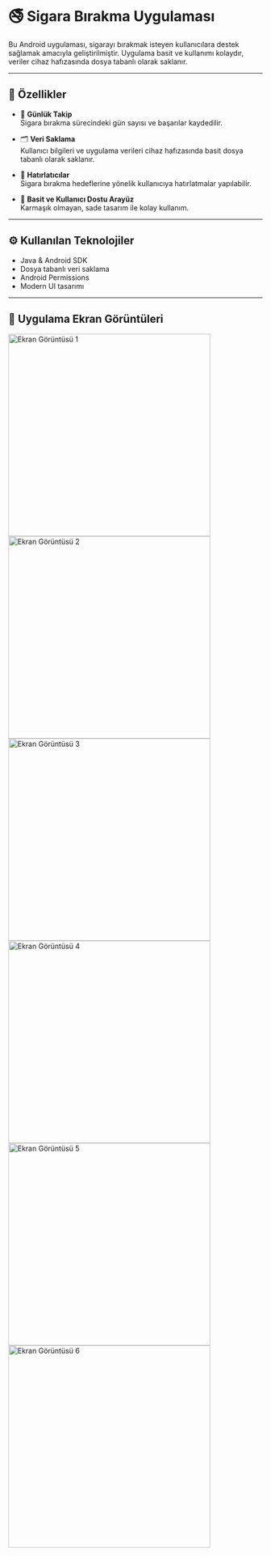 # 🚭 Sigara Bırakma Uygulaması

Bu Android uygulaması, sigarayı bırakmak isteyen kullanıcılara destek sağlamak amacıyla geliştirilmiştir. Uygulama basit ve kullanımı kolaydır, veriler cihaz hafızasında dosya tabanlı olarak saklanır.

---

## 🚀 Özellikler

- 📅 **Günlük Takip**  
  Sigara bırakma sürecindeki gün sayısı ve başarılar kaydedilir.

- 🗂️ **Veri Saklama**  
  Kullanıcı bilgileri ve uygulama verileri cihaz hafızasında basit dosya tabanlı olarak saklanır.

- 🔔 **Hatırlatıcılar**  
  Sigara bırakma hedeflerine yönelik kullanıcıya hatırlatmalar yapılabilir.

- 📱 **Basit ve Kullanıcı Dostu Arayüz**  
  Karmaşık olmayan, sade tasarım ile kolay kullanım.

---

## ⚙️ Kullanılan Teknolojiler

- Java & Android SDK  
- Dosya tabanlı veri saklama  
- Android Permissions  
- Modern UI tasarımı  

---

## 📸 Uygulama Ekran Görüntüleri

<img src="images/1.jpg" alt="Ekran Görüntüsü 1" width="400" />  
<img src="images/2.jpg" alt="Ekran Görüntüsü 2" width="400" />  
<img src="images/3.jpg" alt="Ekran Görüntüsü 3" width="400" />  
<img src="images/4.jpg" alt="Ekran Görüntüsü 4" width="400" />  
<img src="images/5.jpg" alt="Ekran Görüntüsü 5" width="400" />  
<img src="images/6.jpg" alt="Ekran Görüntüsü 6" width="400" />  

  

